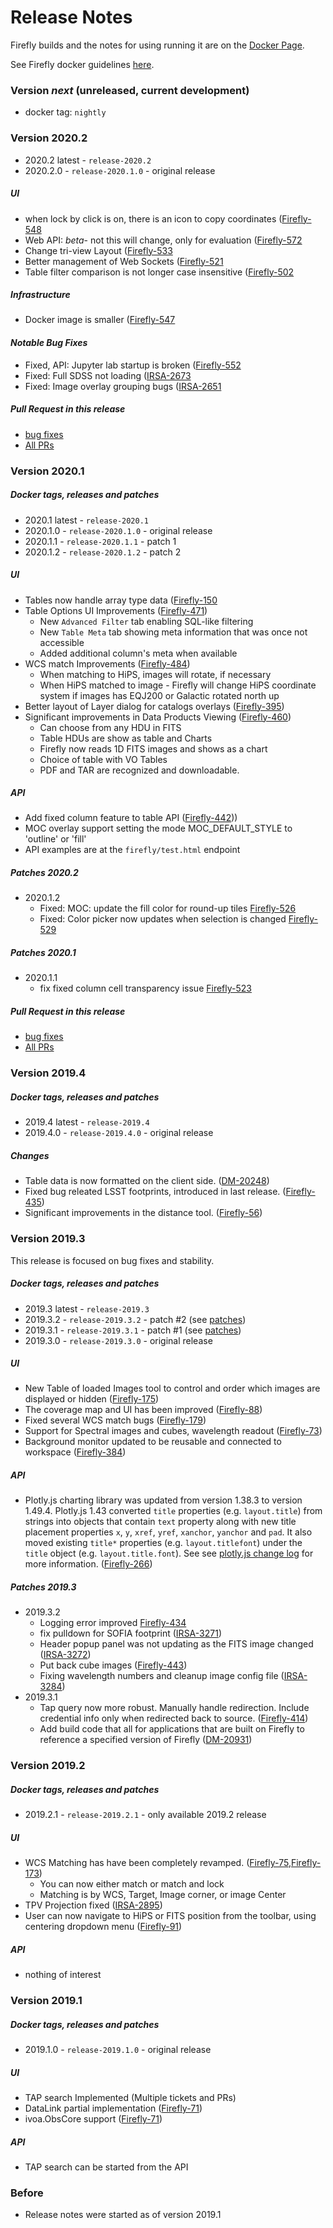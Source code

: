 # Release Notes

Firefly builds and the notes for using running it are on the [Docker Page](https://hub.docker.com/r/ipac/firefly).

See Firefly docker guidelines [here](firefly-docker.md).

### Version _next_ (unreleased, current development)

- docker tag: `nightly`


### Version 2020.2
- 2020.2 latest -  `release-2020.2`
- 2020.2.0 - `release-2020.1.0` - original release


##### _UI_
- when lock by click is on, there is an icon to copy coordinates  ([Firefly-548](https://github.com/Caltech-IPAC/firefly/pull/972)
- Web API: _beta_- not this will change, only for evaluation  ([Firefly-572](https://github.com/Caltech-IPAC/firefly/pull/965)
- Change tri-view Layout ([Firefly-533](https://github.com/Caltech-IPAC/firefly/pull/963)
- Better management of Web Sockets  ([Firefly-521](https://github.com/Caltech-IPAC/firefly/pull/961)
- Table filter comparison is not longer case insensitive  ([Firefly-502](https://github.com/Caltech-IPAC/firefly/pull/959)

##### _Infrastructure_
- Docker image is smaller  ([Firefly-547](https://github.com/Caltech-IPAC/firefly/pull/969)

#### _Notable Bug Fixes_
- Fixed, API: Jupyter lab startup is broken  ([Firefly-552](https://github.com/Caltech-IPAC/firefly/pull/970)
- Fixed: Full SDSS not loading  ([IRSA-2673](https://github.com/Caltech-IPAC/firefly/pull/968)
- Fixed: Image overlay grouping bugs ([IRSA-2651](https://github.com/Caltech-IPAC/firefly/pull/964)



##### _Pull Request in this release_
  
  - [bug fixes](https://github.com/Caltech-IPAC/firefly/pulls?q=is%3Amerged+is%3Apr+milestone%3A2020.2+label%3Abug)
  - [All PRs](https://github.com/Caltech-IPAC/firefly/pulls?q=is%3Amerged+is%3Apr+milestone%3A2020.2+)



### Version 2020.1

##### _Docker tags, releases and patches_

- 2020.1 latest -  `release-2020.1`
- 2020.1.0 - `release-2020.1.0` - original release
- 2020.1.1 - `release-2020.1.1` - patch 1
- 2020.1.2 - `release-2020.1.2` - patch 2


##### _UI_
- Tables now handle array type data ([Firefly-150](https://github.com/Caltech-IPAC/firefly/pull/922)
- Table Options UI Improvements ([Firefly-471](https://github.com/Caltech-IPAC/firefly/pull/928))
  - New `Advanced Filter` tab enabling SQL-like filtering
  - New `Table Meta` tab showing meta information that was once not accessible
  - Added additional column's meta when available
- WCS match Improvements ([Firefly-484](https://github.com/Caltech-IPAC/firefly/pull/937))
  - When matching to HiPS, images will rotate, if necessary
  - When HiPS matched to image - Firefly will change HiPS coordinate system if images has EQJ200 or Galactic rotated north up
- Better layout of Layer dialog for catalogs overlays ([Firefly-395](https://github.com/Caltech-IPAC/firefly/pull/919))
- Significant improvements in Data Products Viewing ([Firefly-460](https://github.com/Caltech-IPAC/firefly/pull/924))
  - Can choose from any HDU in FITS
  - Table HDUs are show as table and Charts
  - Firefly now reads 1D FITS images and shows as a chart
  - Choice of table with VO Tables
  - PDF and TAR are recognized and downloadable.
  
##### _API_
- Add fixed column feature to table API ([Firefly-442](https://github.com/Caltech-IPAC/firefly/pull/941)))
- MOC overlay support setting the mode MOC_DEFAULT_STYLE to 'outline' or 'fill'
- API examples are at the `firefly/test.html` endpoint


##### _Patches 2020.2_
- 2020.1.2
  -  Fixed: MOC: update the fill color for round-up tiles [Firefly-526](https://github.com/Caltech-IPAC/firefly/pull/958)
  -  Fixed: Color picker now updates when selection is changed [Firefly-529](https://github.com/Caltech-IPAC/firefly/pull/957)

##### _Patches 2020.1_
- 2020.1.1
  -  fix fixed column cell transparency issue [Firefly-523](https://github.com/Caltech-IPAC/firefly/pull/955)

##### _Pull Request in this release_
  
  - [bug fixes](https://github.com/Caltech-IPAC/firefly/pulls?q=is%3Aclosed+is%3Apr+label%3Abug+milestone%3A2020.1)
  - [All PRs](https://github.com/Caltech-IPAC/firefly/pulls?q=is%3Amerged+is%3Apr++milestone%3A2020.1+)
                        
### Version 2019.4

##### _Docker tags, releases and patches_

- 2019.4 latest -  `release-2019.4`
- 2019.4.0 - `release-2019.4.0` - original release


##### _Changes_
- Table data is now formatted on the client side. ([DM-20248](https://github.com/Caltech-IPAC/firefly/pull/884))
- Fixed bug releated LSST footprints, introduced in last release. ([Firefly-435](https://github.com/Caltech-IPAC/firefly/pull/918))
- Significant improvements in the distance tool.  ([Firefly-56](https://github.com/Caltech-IPAC/firefly/pull/904))



### Version 2019.3

This release is focused on bug fixes and stability.

##### _Docker tags, releases and patches_

- 2019.3 latest -  `release-2019.3`
- 2019.3.2 - `release-2019.3.2` - patch #2 (see [patches](#patches-20193))
- 2019.3.1 - `release-2019.3.1` - patch #1 (see [patches](#patches-20193))
- 2019.3.0 - `release-2019.3.0` - original release


##### _UI_
- New Table of loaded Images tool to control and order which images are displayed or hidden  ([Firefly-175](https://github.com/Caltech-IPAC/firefly/pull/873))
- The coverage map and UI has been improved ([Firefly-88](https://github.com/Caltech-IPAC/firefly/pull/835))
- Fixed several WCS match bugs ([Firefly-179](https://github.com/Caltech-IPAC/firefly/pull/846))
- Support for Spectral images and cubes, wavelength readout ([Firefly-73](https://github.com/Caltech-IPAC/firefly/pull/810))
- Background monitor updated to be reusable and connected to workspace ([Firefly-384](https://github.com/Caltech-IPAC/firefly/pull/881))

##### _API_
- Plotly.js charting library was updated from version 1.38.3 to version 1.49.4. Plotly.js 1.43 converted `title` properties (e.g. `layout.title`) from strings into objects that contain `text` property along with new title placement properties `x`, `y`, `xref`, `yref`, `xanchor`, `yanchor` and `pad`. It also moved existing `title*` properties (e.g. `layout.titlefont`) under the `title` object (e.g. `layout.title.font`). See see [plotly.js change log](https://github.com/plotly/plotly.js/blob/master/CHANGELOG.md#1494----2019-08-22) for more information. ([Firefly-266](https://github.com/Caltech-IPAC/firefly/pull/883))

##### _Patches 2019.3_
- 2019.3.2
  - Logging error improved [Firefly-434](https://github.com/Caltech-IPAC/firefly/pull/909)
  - fix pulldown for SOFIA footprint ([IRSA-3271](https://github.com/Caltech-IPAC/firefly/commit/1ebdd89e53c6efa293bc9cbfad3a689aabcfd5db))
  - Header popup panel was not updating as the FITS image changed ([IRSA-3272](https://github.com/Caltech-IPAC/firefly/pull/912))
  - Put back cube images ([Firefly-443](https://github.com/Caltech-IPAC/firefly/pull/913))
  - Fixing wavelength numbers and cleanup image config file ([IRSA-3284](https://github.com/Caltech-IPAC/firefly/pull/914))
- 2019.3.1
  - Tap query now more robust. Manually handle redirection. Include credential info only when redirected back to source. ([Firefly-414](https://github.com/Caltech-IPAC/firefly/pull/907))
  - Add build code that all for applications that are built on Firefly to reference a specified version of Firefly ([DM-20931](https://github.com/Caltech-IPAC/firefly/pull/862))

### Version 2019.2
##### _Docker tags, releases and patches_

- 2019.2.1 - `release-2019.2.1` - only available 2019.2 release

##### _UI_
- WCS Matching has have been completely revamped.  ([Firefly-75](https://github.com/Caltech-IPAC/firefly/pull/825),[Firefly-173](https://github.com/Caltech-IPAC/firefly/pull/857))
    - You can now either match or match and lock
    - Matching is by WCS, Target, Image corner, or image Center
- TPV Projection fixed ([IRSA-2895](https://github.com/Caltech-IPAC/firefly/pull/819))
- User can now navigate to HiPS or FITS position from the toolbar, using centering dropdown menu ([Firefly-91](https://github.com/Caltech-IPAC/firefly/pull/831))

##### _API_
- nothing of interest

### Version 2019.1

##### _Docker tags, releases and patches_

- 2019.1.0 - `release-2019.1.0` - original release

##### _UI_
- TAP search Implemented (Multiple tickets and PRs)
- DataLink partial implementation ([Firefly-71](https://github.com/Caltech-IPAC/firefly/pull/797))
- ivoa.ObsCore support ([Firefly-71](https://github.com/Caltech-IPAC/firefly/pull/797))

##### _API_
- TAP search can be started from the API


### Before

- Release notes were started as of version 2019.1
